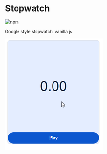 # Stopwatch

[![npm](https://img.shields.io/npm/v/@deanfernandes/stopwatch.svg)](https://npmjs.com/@deanfernandes/stopwatch)

Google style stopwatch, vanilla js

![Screenshot](stopwatch.gif)
